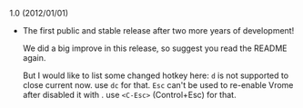 1.0 (2012/01/01)

- The first public and stable release after two more years of development!

  We did a big improve in this release, so suggest you read the README again.

  But I would like to list some changed hotkey here:
    `d` is not supported to close current now. use `dc` for that.
    `Esc` can't be used to re-enable Vrome after disabled it with <C-z>. use `<C-Esc>` (Control+Esc) for that.
